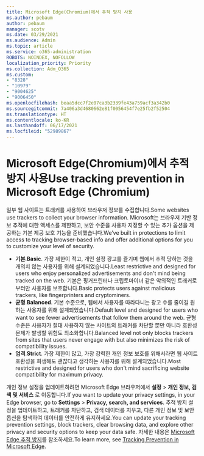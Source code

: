 ```yaml
---
title: Microsoft Edge(Chromium)에서 추적 방지 사용
ms.author: pebaum
author: pebaum
manager: scotv
ms.date: 03/29/2021
ms.audience: Admin
ms.topic: article
ms.service: o365-administration
ROBOTS: NOINDEX, NOFOLLOW
localization_priority: Priority
ms.collection: Adm_O365
ms.custom:
- "8328"
- "10979"
- "9004625"
- "9006450"
ms.openlocfilehash: beaa5dcc7f2e07ca3b2339fe43a759acf3a342b0
ms.sourcegitcommit: 7a406a3d4680662e81f0056454f7e25fb2f52504
ms.translationtype: HT
ms.contentlocale: ko-KR
ms.lasthandoff: 06/17/2021
ms.locfileid: "52989867"
---
```

# <a name="use-tracking-prevention-in-microsoft-edge-chromium"></a><span data-ttu-id="e043c-102">Microsoft Edge(Chromium)에서 추적 방지 사용</span><span class="sxs-lookup"><span data-stu-id="e043c-102">Use tracking prevention in Microsoft Edge (Chromium)</span></span>

<span data-ttu-id="e043c-103">일부 웹 사이트는 트래커를 사용하여 브라우저 정보를 수집합니다.</span><span class="sxs-lookup"><span data-stu-id="e043c-103">Some websites use trackers to collect your browser information.</span></span> <span data-ttu-id="e043c-104">Microsoft는 브라우저 기반 정보 추적에 대한 액세스를 제한하고, 보안 수준을 사용자 지정할 수 있는 추가 옵션을 제공하는 기본 제공 보호 기능을 준비했습니다.</span><span class="sxs-lookup"><span data-stu-id="e043c-104">We’ve built in protections to limit access to tracking browser-based info and offer additional options for you to customize your level of security.</span></span>

- <span data-ttu-id="e043c-105">**기본**.</span><span class="sxs-lookup"><span data-stu-id="e043c-105">**Basic**.</span></span> <span data-ttu-id="e043c-106">가장 제한이 적고, 개인 설정 광고를 즐기며 웹에서 추적 당하는 것을 개의치 않는 사용자를 위해 설계되었습니다.</span><span class="sxs-lookup"><span data-stu-id="e043c-106">Least restrictive and designed for users who enjoy personalized advertisements and don't mind being tracked on the web.</span></span> <span data-ttu-id="e043c-107">기본은 핑거프린터나 크립토마이너 같은 악의적인 트래커로부터만 사용자를 보호합니다.</span><span class="sxs-lookup"><span data-stu-id="e043c-107">Basic protects users against malicious trackers, like fingerprinters and cryptominers.</span></span>
- <span data-ttu-id="e043c-108">**균형**.</span><span class="sxs-lookup"><span data-stu-id="e043c-108">**Balanced**.</span></span> <span data-ttu-id="e043c-109">기본 수준으로, 웹에서 사용자를 따라다니는 광고 수를 줄이길 원하는 사용자를 위해 설계되었습니다.</span><span class="sxs-lookup"><span data-stu-id="e043c-109">Default level and designed for users who want to see fewer advertisements that follow them around the web.</span></span> <span data-ttu-id="e043c-110">균형 수준은 사용자가 절대 사용하지 않는 사이트의 트래커를 차단할 뿐만 아니라 호환성 문제가 발생할 위험도 최소화합니다.</span><span class="sxs-lookup"><span data-stu-id="e043c-110">Balanced level not only blocks trackers from sites that users never engage with but also minimizes the risk of compatibility issues.</span></span>
- <span data-ttu-id="e043c-111">**엄격**.</span><span class="sxs-lookup"><span data-stu-id="e043c-111">**Strict**.</span></span> <span data-ttu-id="e043c-112">가장 제한이 많고, 가장 강력한 개인 정보 보호를 위해서라면 웹 사이트 호환성을 희생해도 괜찮다고 생각하는 사용자를 위해 설계되었습니다.</span><span class="sxs-lookup"><span data-stu-id="e043c-112">Most restrictive and designed for users who don't mind sacrificing website compatibility for maximum privacy.</span></span>

<span data-ttu-id="e043c-113">개인 정보 설정을 업데이트하려면 Microsoft Edge 브라우저에서 **설정** > **개인 정보, 검색 및 서비스** 로 이동합니다.</span><span class="sxs-lookup"><span data-stu-id="e043c-113">If you want to update your privacy settings, in your Edge browser, go to **Settings** > **Privacy, search, and services**.</span></span> <span data-ttu-id="e043c-114">추적 방지 설정을 업데이트하고, 트래커를 차단하고, 검색 데이터를 지우고, 다른 개인 정보 및 보안 옵션을 탐색하여 데이터를 안전하게 유지하세요.</span><span class="sxs-lookup"><span data-stu-id="e043c-114">You can update your tracking prevention settings, block trackers, clear browsing data, and explore other privacy and security options to keep your data safe.</span></span> <span data-ttu-id="e043c-115">자세한 내용은 [Microsoft Edge 추적 방지](/microsoft-edge/web-platform/tracking-prevention)를 참조하세요.</span><span class="sxs-lookup"><span data-stu-id="e043c-115">To learn more, see [Tracking Prevention in Microsoft Edge](/microsoft-edge/web-platform/tracking-prevention).</span></span> 